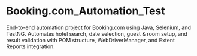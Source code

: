 # Booking.com_Automation_Test
End-to-end automation project for Booking.com using Java, Selenium, and TestNG. Automates hotel search, date selection, guest &amp; room setup, and result validation with POM structure, WebDriverManager, and Extent Reports integration.
